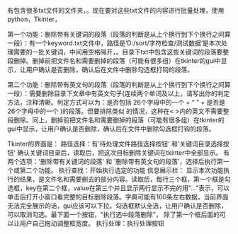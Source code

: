 有包含很多txt文件的文件夹，。现在要对这些txt文件的内容进行批量处理，使用python，Tkinter，

第一个功能：删除带有关键词的段落（段落的判断是从上个换行到下个换行之间算一段）：有一个keyword.txt文件中，路径是‘D:/sort/字符检查/测试数据’是本次处理需要的一批关键词，中间用空格隔开，。目录下txt中包含这些关键词的段落要整段删掉。删掉前把文件名和需要删掉的段落（可能有很多组）在tkinter的gui中显示，让用户确认是否删除，确认后在文件中删除勾选框打钩的段落。

第二个功能：删除带有英文句的段落（段落的判断是从上个换行到下个换行之间算一段）：需要删除目录下文章中有英文句子(连续两个单词及以上，请写出你的判定方法，注释清晰。判定方式可以为：是否包括 26个字母中的一个 + “ ” + 是否是 26个字母中的一个 )的段落。但要排除类似 <td style="border:1px solid black; padding: 8px;">的情况，这种在< >内的英文不需要整段删除。同上，删掉前把文件名和需要删掉的段落（可能有很多组）在tkinter的gui中显示，让用户确认是否删除，确认后在文件中删除勾选框打钩的段落。

Tkinter的界面是：
路径选择：有'待处理文件路径选择按钮' 和'关键词目录选择按钮'
确认关键词目录后，读取后，把这次目标删除关键词在tkinter中全部显示。
有两个选项：'删除带有关键词的段落' 和 '删除带有英文句的段落'，选择后执行第一个或第二个功能。
执行查找：开始执行选定的功能 
信息展示栏：
显示本次功能执行的结果，是文件名和需要删去的部分内容。读取后，每行三个框，第一个框是勾选框，key在第二个框，value在第三个并且显示两行显示不完的用"..."表示，可以单击后打开小窗口看完整的目标删除段落。字典可能有100条左右数据，当前界面无法完全展示的话，gui应该可以下拉。勾选框默认全选，让用户确认是否删除，可以取消勾选。最下面一个按钮，"执行选中段落删除"，
除了第一个框后面的可以让用户自己拖动调整框宽度。
执行处理：执行处理按钮
